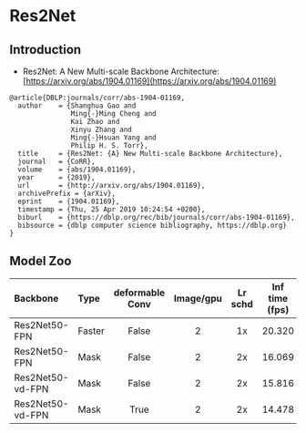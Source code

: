 # Res2Net

## Introduction

- Res2Net: A New Multi-scale Backbone Architecture: [https://arxiv.org/abs/1904.01169](https://arxiv.org/abs/1904.01169)

```
@article{DBLP:journals/corr/abs-1904-01169,
  author    = {Shanghua Gao and
               Ming{-}Ming Cheng and
               Kai Zhao and
               Xinyu Zhang and
               Ming{-}Hsuan Yang and
               Philip H. S. Torr},
  title     = {Res2Net: {A} New Multi-scale Backbone Architecture},
  journal   = {CoRR},
  volume    = {abs/1904.01169},
  year      = {2019},
  url       = {http://arxiv.org/abs/1904.01169},
  archivePrefix = {arXiv},
  eprint    = {1904.01169},
  timestamp = {Thu, 25 Apr 2019 10:24:54 +0200},
  biburl    = {https://dblp.org/rec/bib/journals/corr/abs-1904-01169},
  bibsource = {dblp computer science bibliography, https://dblp.org}
}
```


## Model Zoo

| Backbone                | Type           | deformable Conv  | Image/gpu | Lr schd | Inf time (fps) | Box AP | Mask AP |                           Download                           | Configs |
| :---------------------- | :------------- | :---: | :-------: | :-----: | :------------: | :----: | :-----: | :----------------------------------------------------------: | :-----: |
| Res2Net50-FPN            | Faster         | False |     2     |   1x    |     20.320     |  39.5  |    -    | [model](https://paddlemodels.bj.bcebos.com/object_detection/faster_rcnn_res2net50_vb_26w_4s_fpn_1x.tar) |  [config](https://github.com/PaddlePaddle/PaddleDetection/tree/release/2.1/static/configs/res2net/faster_rcnn_res2net50_vb_26w_4s_fpn_1x.yml) |
| Res2Net50-FPN            | Mask         | False |     2     |   2x    |     16.069     |  40.7  |    36.2    | [model](https://paddlemodels.bj.bcebos.com/object_detection/mask_rcnn_res2net50_vb_26w_4s_fpn_2x.tar) |  [config](https://github.com/PaddlePaddle/PaddleDetection/tree/release/2.1/static/configs/res2net/faster_rcnn_res2net50_vb_26w_4s_fpn_2x.yml) |
| Res2Net50-vd-FPN            | Mask         | False |     2     |   2x    |     15.816     |  40.9  |    36.2    | [model](https://paddlemodels.bj.bcebos.com/object_detection/mask_rcnn_res2net50_vd_26w_4s_fpn_2x.tar) |  [config](https://github.com/PaddlePaddle/PaddleDetection/tree/release/2.1/static/configs/res2net/mask_rcnn_res2net50_vd_26w_4s_fpn_2x.yml) |
| Res2Net50-vd-FPN            | Mask         | True |     2     |   2x    |     14.478     |  43.5  |    38.4    | [model](https://paddlemodels.bj.bcebos.com/object_detection/mask_rcnn_res2net50_vd_26w_4s_fpn_dcnv2_1x.tar) |  [config](https://github.com/PaddlePaddle/PaddleDetection/tree/release/2.1/static/configs/res2net/mask_rcnn_res2net50_vd_26w_4s_fpn_dcnv2_1x.yml) |
